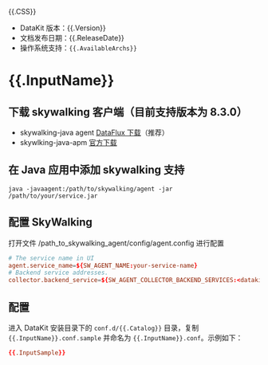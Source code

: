 {{.CSS}}

- DataKit 版本：{{.Version}}
- 文档发布日期：{{.ReleaseDate}}
- 操作系统支持：`{{.AvailableArchs}}`

# {{.InputName}}

## 下载 skywalking 客户端（目前支持版本为 8.3.0）

- skywalking-java agent [DataFlux 下载](https://zhuyun-static-files-production.oss-cn-hangzhou.aliyuncs.com/datakit/plugins/skywalking-agent-8.3.0.tar.gz)（推荐）
- skywlking-java-apm [官方下载](https://archive.apache.org/dist/skywalking/8.3.0/apache-skywalking-apm-8.3.0.tar.gz)

## 在 Java 应用中添加 skywalking 支持

```shell
java -javaagent:/path/to/skywalking/agent -jar /path/to/your/service.jar
```

## 配置 SkyWalking

打开文件 /path_to_skywalking_agent/config/agent.config 进行配置

```conf
# The service name in UI
agent.service_name=${SW_AGENT_NAME:your-service-name}
# Backend service addresses.
collector.backend_service=${SW_AGENT_COLLECTOR_BACKEND_SERVICES:<datakit-ip:skywalking-port>}
```

## 配置

进入 DataKit 安装目录下的 `conf.d/{{.Catalog}}` 目录，复制 `{{.InputName}}.conf.sample` 并命名为 `{{.InputName}}.conf`。示例如下：

```toml
{{.InputSample}}
```
